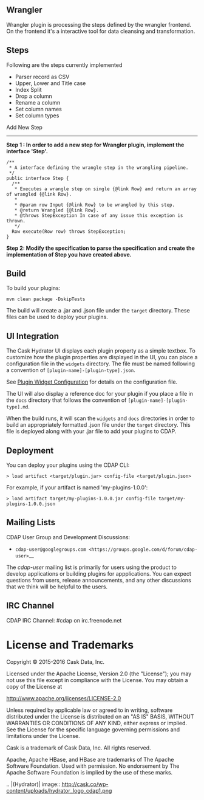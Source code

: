 Wrangler
--------
Wrangler plugin is processing the steps defined by the wrangler frontend. On the frontend it's a interactive tool for data cleansing and transformation.

Steps
-----
Following are the steps currently implemented

* Parser record as CSV
* Upper, Lower and Title case
* Index Split
* Drop a column
* Rename a column
* Set column names
* Set column types

Add New Step
************

**Step 1 : In order to add a new step for Wrangler plugin, implement the interface 'Step'.**
```
/**
 * A interface defining the wrangle step in the wrangling pipeline.
 */
public interface Step {
  /**
   * Executes a wrangle step on single {@link Row} and return an array of wrangled {@link Row}.
   *
   * @param row Input {@link Row} to be wrangled by this step.
   * @return Wrangled {@link Row}.
   * @throws StepException In case of any issue this exception is thrown.
   */
  Row execute(Row row) throws StepException;
}
```

**Step 2: Modify the specification to parse the specification and create the implementation of Step you have created above.**

Build
-----
To build your plugins:

    mvn clean package -DskipTests

The build will create a .jar and .json file under the ``target`` directory.
These files can be used to deploy your plugins.

UI Integration
--------------
The Cask Hydrator UI displays each plugin property as a simple textbox. To customize how the plugin properties
are displayed in the UI, you can place a configuration file in the ``widgets`` directory.
The file must be named following a convention of ``[plugin-name]-[plugin-type].json``.

See [Plugin Widget Configuration](http://docs.cdap.io/cdap/current/en/hydrator-manual/developing-plugins/packaging-plugins.html#plugin-widget-json)
for details on the configuration file.

The UI will also display a reference doc for your plugin if you place a file in the ``docs`` directory
that follows the convention of ``[plugin-name]-[plugin-type].md``.

When the build runs, it will scan the ``widgets`` and ``docs`` directories in order to build an appropriately
formatted .json file under the ``target`` directory. This file is deployed along with your .jar file to add your
plugins to CDAP.

Deployment
----------
You can deploy your plugins using the CDAP CLI:

    > load artifact <target/plugin.jar> config-file <target/plugin.json>

For example, if your artifact is named 'my-plugins-1.0.0':

    > load artifact target/my-plugins-1.0.0.jar config-file target/my-plugins-1.0.0.json

Mailing Lists
-------------
CDAP User Group and Development Discussions:

- `cdap-user@googlegroups.com <https://groups.google.com/d/forum/cdap-user>`__

The *cdap-user* mailing list is primarily for users using the product to develop
applications or building plugins for appplications. You can expect questions from 
users, release announcements, and any other discussions that we think will be helpful 
to the users.

IRC Channel
-----------
CDAP IRC Channel: #cdap on irc.freenode.net


License and Trademarks
======================

Copyright © 2015-2016 Cask Data, Inc.

Licensed under the Apache License, Version 2.0 (the "License"); you may not use this file except
in compliance with the License. You may obtain a copy of the License at

http://www.apache.org/licenses/LICENSE-2.0

Unless required by applicable law or agreed to in writing, software distributed under the 
License is distributed on an "AS IS" BASIS, WITHOUT WARRANTIES OR CONDITIONS OF ANY KIND, 
either express or implied. See the License for the specific language governing permissions 
and limitations under the License.

Cask is a trademark of Cask Data, Inc. All rights reserved.

Apache, Apache HBase, and HBase are trademarks of The Apache Software Foundation. Used with
permission. No endorsement by The Apache Software Foundation is implied by the use of these marks.

.. |(Hydrator)| image:: http://cask.co/wp-content/uploads/hydrator_logo_cdap1.png
